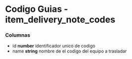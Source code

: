 # Codigo Guias - item_delivery_note_codes
### Columnas
- id **number** identificador unico de codigo
- name **string** nombre de el codigo del equipo a trasladar
